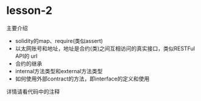 # lesson-2

主要介绍
- solidity的map、require(类似assert)
- 以太网账号和地址，地址是合约(类)之间互相访问的真实接口，类似RESTFul API的 url
- 合约的继承
- internal方法类型和external方法类型
- 如何使用外部contract的方法，即interface的定义和使用

详情请看代码中的注释